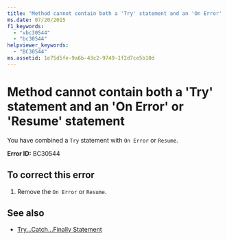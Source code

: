 ```yaml
---
title: "Method cannot contain both a 'Try' statement and an 'On Error' or 'Resume' statement"
ms.date: 07/20/2015
f1_keywords: 
  - "vbc30544"
  - "bc30544"
helpviewer_keywords: 
  - "BC30544"
ms.assetid: 1e75d5fe-9a6b-43c2-9749-1f2d7ce5b10d
---
```

# Method cannot contain both a 'Try' statement and an 'On Error' or 'Resume' statement
You have combined a `Try` statement with `On Error` or `Resume`.  
  
 **Error ID:** BC30544  
  
## To correct this error  
  
1. Remove the `On Error` or `Resume`.  
  
## See also

- [Try...Catch...Finally Statement](../../visual-basic/language-reference/statements/try-catch-finally-statement.md)
